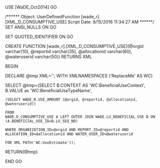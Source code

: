 ﻿USE [WaDE_Oct2014]
GO

/****** Object:  UserDefinedFunction [wade_r].[XML_D_CONSUMPTIVE_USE]    Script Date: 8/15/2016 11:34:27 AM ******/
SET ANSI_NULLS ON
GO

SET QUOTED_IDENTIFIER ON
GO

CREATE FUNCTION [wade_r].[XML_D_CONSUMPTIVE_USE](@orgid varchar(10), @reportid varchar(35), @allocationid varchar(60), @wateruserid varchar(50))
  RETURNS XML

BEGIN

DECLARE @tmp XML='';
WITH XMLNAMESPACES ('ReplaceMe' AS WC)

SELECT @tmp=(SELECT 
	B.CONTEXT AS 'WC:BeneficialUseContext',
	B.VALUE as 'WC:BeneficialUseTypeName',
	
	(SELECT WADE_R.USE_AMOUNT (@orgid, @reportid, @allocationid, @wateruserid))
	
	FROM  
	WADE.D_CONSUMPTIVE_USE A LEFT OUTER JOIN WADE.LU_BENEFICIAL_USE B ON (A.BENEFICIAL_USE_ID=B.LU_SEQ_NO) 
	
	WHERE ORGANIZATION_ID=@orgid AND REPORT_ID=@reportid AND ALLOCATION_ID=@allocationid AND WATER_USER_ID=@wateruserid 
	
	FOR XML PATH('WC:UseEstimate'));

RETURN(@tmp)
		
END
GO


